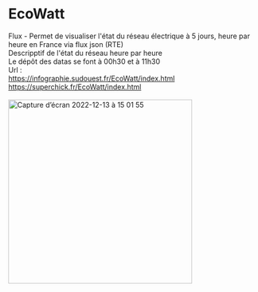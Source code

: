 # EcoWatt
Flux - Permet de visualiser l'état du réseau électrique à 5 jours, heure par heure en France via flux json (RTE)</br>
Descripptif de l'état du réseau heure par heure</br>
Le dépôt des datas se font à 00h30 et à 11h30</br>
Url :</br>
https://infographie.sudouest.fr/EcoWatt/index.html</br>
https://superchick.fr/EcoWatt/index.html</br></br>
<img width="369" alt="Capture d’écran 2022-12-13 à 15 01 55" src="https://user-images.githubusercontent.com/29578113/207353366-5ad47d77-8533-4083-a480-fdf4fc25c522.png">
